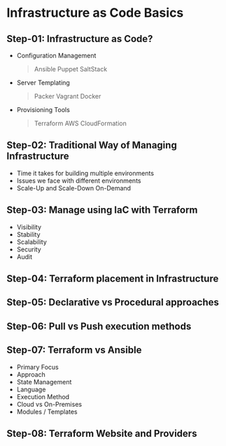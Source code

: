 # Infrastructure as Code Basics

## Step-01: Infrastructure as Code?
- Configuration Management​
  > Ansible
  > Puppet
  > SaltStack
- Server Templating​
  > Packer
  > Vagrant
  > Docker
- Provisioning Tools​
  > Terraform
  > AWS CloudFormation

## Step-02: Traditional Way of Managing Infrastructure
- Time it takes for building multiple environments
- Issues we face with different environments
- Scale-Up and Scale-Down On-Demand

## Step-03: Manage using IaC with Terraform
- Visibility
- Stability
- Scalability
- Security
- Audit

## Step-04: Terraform placement in Infrastructure

## Step-05: Declarative vs Procedural approaches

## Step-06: Pull vs Push execution methods

## Step-07: Terraform vs Ansible
- Primary Focus
- Approach
- State Management
- Language
- Execution Method
- Cloud vs On-Premises
- Modules / Templates

## Step-08: Terraform Website and Providers
